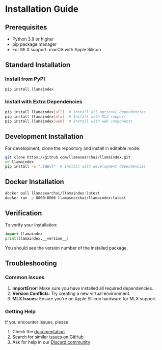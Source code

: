 # Installation Guide

## Prerequisites

- Python 3.8 or higher
- pip package manager
- For MLX support: macOS with Apple Silicon

## Standard Installation

### Install from PyPI

```bash
pip install llamaindex
```

### Install with Extra Dependencies

```bash
pip install llamaindex[all]  # Install all optional dependencies
pip install llamaindex[mlx]  # Install with MLX support
pip install llamaindex[web]  # Install with web components
```

## Development Installation

For development, clone the repository and install in editable mode:

```bash
git clone https://github.com/llamasearchai/llamaindex.git
cd llamaindex
pip install -e ".[dev]"  # Install with development dependencies
```

## Docker Installation

```bash
docker pull llamasearchai/llamaindex:latest
docker run -p 8000:8000 llamasearchai/llamaindex:latest
```

## Verification

To verify your installation:

```python
import llamaindex
print(llamaindex.__version__)
```

You should see the version number of the installed package.

## Troubleshooting

### Common Issues

1. **ImportError**: Make sure you have installed all required dependencies.
2. **Version Conflicts**: Try creating a new virtual environment.
3. **MLX Issues**: Ensure you're on Apple Silicon hardware for MLX support.

### Getting Help

If you encounter issues, please:

1. Check the [documentation](https://llamasearchai.github.io/llamaindex/)
2. Search for similar [issues on GitHub](https://github.com/llamasearchai/llamaindex/issues)
3. Ask for help in our [Discord community](https://discord.gg/llamasearch)
